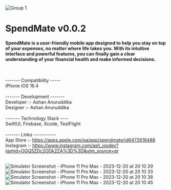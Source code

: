 ![Group 1](https://github.com/AshanDon/SpendMateApp/assets/62468958/ce957830-b3d9-406e-a7c4-6106d0b1dccd)

<h1>SpendMate v0.0.2</h1>

<p><h4>SpendMate is a user-friendly mobile app designed to help you stay on top of your expenses, no matter where life takes you. With its intuitive interface and powerful features, you can finally gain a clear understanding of your financial health and make informed decisions.</h4></p><br/>

------- Compatibility -----<br/>
iPhone iOS 16.4<br/><br/>
------- Development -------<br/>
Developer :- Ashan Anuruddika<br/>
Designer :- Ashan Anuruddika<br/><br/>
------- Technology Stack ----<br/>
SwiftUI, Firebase, Xcode, TestFlight<br/><br/>
------- Links -----------<br/>
App Store :- https://apps.apple.com/qa/app/spendmate/id6472618488<br/>
Instagram :- https://www.instagram.com/ash_iosdev?igshid=OGQ5ZDc2ODk2ZA%3D%3D&utm_source=qr<br/><br/>

![Simulator Screenshot - iPhone 11 Pro Max - 2023-12-20 at 20 10 29](https://github.com/AshanDon/SpendMateApp/assets/62468958/c6e09cbe-2086-443b-9a6b-91750382b909)
![Simulator Screenshot - iPhone 11 Pro Max - 2023-12-20 at 20 10 33](https://github.com/AshanDon/SpendMateApp/assets/62468958/2e771a9c-2fbd-4566-8487-7f6b158b69c9)
![Simulator Screenshot - iPhone 11 Pro Max - 2023-12-20 at 20 10 38](https://github.com/AshanDon/SpendMateApp/assets/62468958/7a94f16f-dae5-4e17-92f4-7352fc29e89b)
![Simulator Screenshot - iPhone 11 Pro Max - 2023-12-20 at 20 10 45](https://github.com/AshanDon/SpendMateApp/assets/62468958/984bc8ed-24b5-4515-ab22-9be44a702898)
